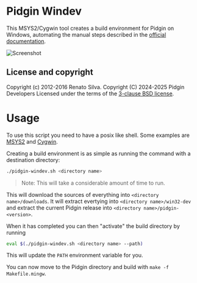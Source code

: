 # Pidgin Windev

This MSYS2/Cygwin tool creates a build environment for Pidgin on Windows,
automating the manual steps described in the [official
documentation](http://developer.pidgin.im/wiki/BuildingWinPidgin).

![Screenshot](pidgin-windev.png)

## License and copyright

Copyright (c) 2012-2016 Renato Silva.
Copyright (C) 2024-2025 Pidgin Developers
Licensed under the terms of the [3-clause BSD license](LICENSE).

# Usage

To use this script you need to have a posix like shell. Some examples are
[MSYS2](https://www.msys2.org/) and [Cygwin](https://www.cygwin.com/).

Creating a build environment is as simple as running the command with a
destination directory:

```sh
./pidgin-windev.sh <directory name>
```

> Note: This will take a considerable amount of time to run.

This will download the sources of everything into
`<directory name>/downloads`. It will extract evertying into
`<directory name>/win32-dev` and extract the current Pidgin release into
`<directory name>/pidgin-<version>`.

When it has completed you can then "activate" the build directory by running

```sh
eval $(./pidgin-windev.sh <directory name> --path)
```

This will update the `PATH` environment variable for you.

You can now move to the Pidgin directory and build with
`make -f Makefile.mingw`.

